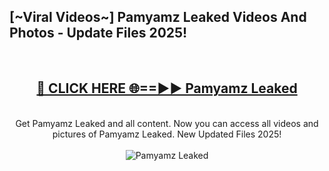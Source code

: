 <h2>[~Viral Videos~] Pamyamz Leaked Videos And Photos - Update Files 2025!</h2>
<br>
<div align="center">
<h2><a href="https://top-ai-tools.click/QrbHav" rel="nofollow">🔴 CLICK HERE 🌐==►► Pamyamz Leaked</a></h2>
<br>
Get Pamyamz Leaked and all content. Now you can access all videos and pictures of Pamyamz Leaked. New Updated Files 2025!
<br>
<br>
<a href="https://top-ai-tools.click/QrbHav" rel="nofollow" data-target="animated-image.originalLink"><img src="https://i.ibb.co.com/WyWwxjT/player-gif2.gif" alt="Pamyamz Leaked" style="max-width: 100%; display: inline-block;" data-target="animated-image.originalImage"></a>
</div>
<br>